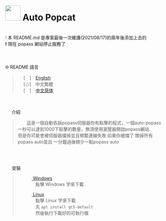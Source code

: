 
# <img src="https://media.discordapp.net/attachments/879008540839256134/999358026429509714/unknown.png" width=48> **Auto Popcat**
<br>
❕ 本 README.md 是專案最後一次維護(2021/08/17)的兩年後添加上去的 <br>
❗ 現在 popass 網站停止服務了 <br>

<br>
&nbsp;

🌐 README 語言

>&emsp;&nbsp;[　]　[English](https://github.com/mcg25035/auto-popass/blob/master/README.md)<br>
>&emsp;&nbsp;[⚝]　中文繁體<br>
>&emsp;&nbsp;[　]　[中文简体](https://github.com/mcg25035/auto-popass/blob/master/README/README_SC.md)<br>


<br><br>
<img src="https://media.discordapp.net/attachments/763787703958372402/992695856492982352/unknown.png" width=16> 介紹


>&emsp;&emsp;這是一個自動告訴popass伺服器你有點擊的程式，一個auto-popass一秒可以達到1000下點擊的數量，無須使用瀏覽器開啟popass網站.
>&emsp;&emsp;但是你可能會被伺服器擋掉並且頻繁連線失敗 如果你被擋了 關掉所有popass auto並且 一分鐘過後開少一點popass auto

<br><br>

<img src="https://cdn.discordapp.com/attachments/763787703958372402/992716242706255932/unknown.png" width=17> 安裝

>&emsp;&emsp; [ <img src="https://cdn.iconscout.com/icon/free/png-256/windows-221-1175066.png" width=12> Windows](https://github.com/mcg25035/auto-popass/releases/download/v0.0.1/Windows.auto.popass.zip)<br>
>&emsp;&emsp;&emsp;&emsp;點擊 Windows 字來下載<br>
>
>&emsp;&emsp; [ <img src="https://media.discordapp.net/attachments/763787703958372402/992718211399299132/unknown.png" width=12 > Linux](https://github.com/mcg25035/auto-popcat/releases/download/v0.0.2/Linux.x64.pop_cat)<br>
>&emsp;&emsp;&emsp;&emsp;點擊 Linux 字來下載<br>
>&emsp;&emsp;&emsp;&emsp;先 ```apt install qt5-default``` <br>&emsp;&emsp;&emsp;&emsp;然後執行下載好的可執行檔


 
